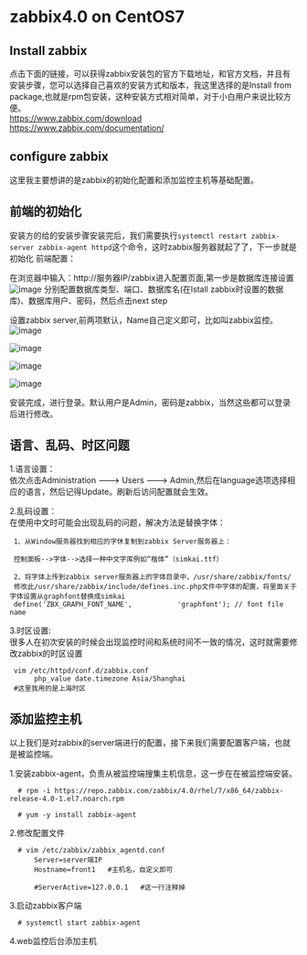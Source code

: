 # zabbix4.0 on CentOS7
## Install zabbix
点击下面的链接，可以获得zabbix安装包的官方下载地址，和官方文档，并且有安装步骤，您可以选择自己喜欢的安装方式和版本，我这里选择的是Install from package,也就是rpm包安装，这种安装方式相对简单，对于小白用户来说比较方便。  
https://www.zabbix.com/download
https://www.zabbix.com/documentation/
## configure zabbix
这里我主要想讲的是zabbix的初始化配置和添加监控主机等基础配置。
## 前端的初始化
安装方的给的安装步骤安装完后，我们需要执行`systemctl restart zabbix-server zabbix-agent httpd`这个命令，这时zabbix服务器就起了了，下一步就是初始化
前端配置：

在浏览器中输入：http://服务器IP/zabbix进入配置页面,第一步是数据库连接设置
![image](https://github.com/gtdong/troubleshooting/blob/master/images/zabbix1.jpg)
分别配置数据库类型、端口、数据库名(在Istall zabbix时设置的数据库)、数据库用户、密码，然后点击next step

设置zabbix server,前两项默认，Name自己定义即可，比如叫zabbix监控。
![image](https://github.com/gtdong/troubleshooting/blob/master/images/zabbix2.png)

![image](https://github.com/gtdong/troubleshooting/blob/master/images/zabbix3.png)

![image](https://github.com/gtdong/troubleshooting/blob/master/images/zabbix4.png)

![image](https://github.com/gtdong/troubleshooting/blob/master/images/zabbix5.png)

安装完成，进行登录。默认用户是Admin，密码是zabbix，当然这些都可以登录后进行修改。

## 语言、乱码、时区问题
1.语言设置：   
依次点击Administration ---> Users ---> Admin,然后在language选项选择相应的语言，然后记得Update。刷新后访问配置就会生效。

2.乱码设置：   
  在使用中文时可能会出现乱码的问题，解决方法是替换字体：
  
     1、从Window服务器找到相应的字休复制到zabbix Server服务器上：

     控制面板-->字体-->选择一种中文字库例如“楷体”（simkai.ttf）
     
     2、将字体上传到zabbix server服务器上的字体目录中，/usr/share/zabbix/fonts/    
     修改此/usr/share/zabbix/include/defines.inc.php文件中字体的配置，将里面关于字体设置从graphfont替换成simkai
     define('ZBX_GRAPH_FONT_NAME',           'graphfont'); // font file name
3.时区设置:  
    很多人在初次安装的时候会出现监控时间和系统时间不一致的情况，这时就需要修改zabbix的时区设置
    
     vim /etc/httpd/conf.d/zabbix.conf
          php_value date.timezone Asia/Shanghai
     #这里我用的是上海时区
     
## 添加监控主机

以上我们是对zabbix的server端进行的配置，接下来我们需要配置客户端，也就是被监控端。

1.安装zabbix-agent，负责从被监控端搜集主机信息，这一步在在被监控端安装。

      # rpm -i https://repo.zabbix.com/zabbix/4.0/rhel/7/x86_64/zabbix-release-4.0-1.el7.noarch.rpm
      
      # yum -y install zabbix-agent
      
2.修改配置文件

      # vim /etc/zabbix/zabbix_agentd.conf
          Server=server端IP
          Hostname=front1   #主机名，自定义即可
          
          #ServerActive=127.0.0.1   #这一行注释掉
3.启动zabbix客户端
      
      # systemctl start zabbix-agent
      
4.web监控后台添加主机


     
     


